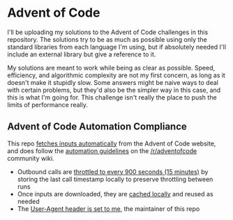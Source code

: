# Advent of Code
I'll be uploading my solutions to the Advent of Code challenges in this repository. The solutions try to be as much as possible using only the standard libraries from each language I'm using, but if absolutely needed I'll include an external library but give a reference to it.

My solutions are meant to work while being as clear as possible. Speed, efficiency, and algorithmic complexity are not my first concern, as long as it doesn't make it stupidly slow. Some answers might be naive ways to deal with certain problems, but they'd also be the simpler way in this case, and this is what I'm going for. This challenge isn't really the place to push the limits of performance really.

## Advent of Code Automation Compliance
This repo [fetches inputs automatically](CSharp/InputFetcher.cs) from the Advent of Code website, and does follow the [automation guidelines](https://www.reddit.com/r/adventofcode/wiki/faqs/automation) on the [/r/adventofcode](https://www.reddit.com/r/adventofcode/) community wiki.

- Outbound calls are [throttled to every 900 seconds (15 minutes)](https://github.com/ChrisViral/AdventOfCode/blob/master/CSharp/InputFetcher.cs#L119-L132) by storing the last call timestamp locally to preserve throttling between runs
- Once inputs are downloaded, they are [cached locally](https://github.com/ChrisViral/AdventOfCode/blob/master/CSharp/InputFetcher.cs#L58-L78) and reused as needed
- The [User-Agent header is set to me](https://github.com/ChrisViral/AdventOfCode/blob/master/CSharp/InputFetcher.cs#L141-L144), the maintainer of this repo
